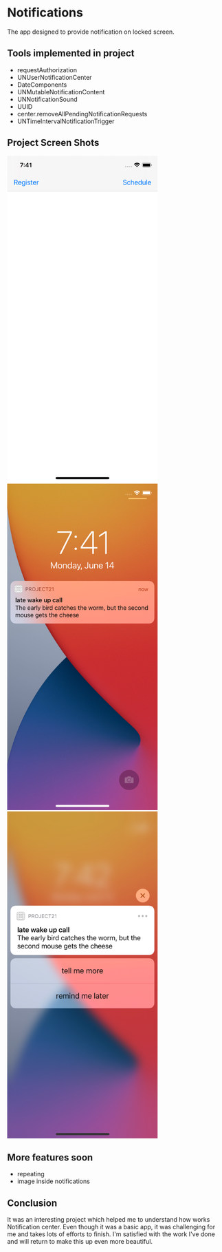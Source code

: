 # Notifications
The app designed to provide notification on locked screen. 
## Tools implemented in project
- requestAuthorization
- UNUserNotificationCenter
- DateComponents
- UNMutableNotificationContent
- UNNotificationSound
- UUID
- center.removeAllPendingNotificationRequests
- UNTimeIntervalNotificationTrigger
 ## Project Screen Shots

<img src="Notifications/Screen1.png" width="350"> <img src="Notifications/Screen2.png" width="350">
<img src="Notifications/Screen3.png" width="350">
## More features soon 
- repeating
- image inside notifications
## Conclusion 
It was an interesting project which helped me to understand how works Notification center.
Even though it was a basic app, it was challenging for me and takes lots of efforts to finish.
I'm satisfied with the work I've done and will return to make this up even more beautiful.
